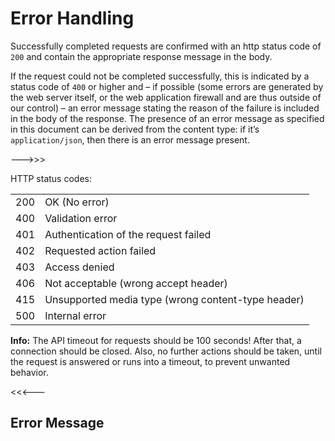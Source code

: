 ﻿# <a name="errorhandling"></a>Error Handling

Successfully completed requests are confirmed with an http status code of `200` and
contain the appropriate response message in the body.

If the request could not be completed successfully, this is indicated by a status code
of `400` or higher and – if possible (some errors are generated by the web server itself,
or the web application firewall and are thus outside of our control) – an error message
stating the reason of the failure is included in the body of the response. The presence
of an error message as specified in this document can be derived from the content type:
if it’s `application/json`, then there is an error message present.

--->>>

HTTP status codes:

<table class="table table-striped">
  <tr>
    <td class="text-right col-sm-2">200</td>
    <td class="col-sm-10">OK (No error)</td>
  </tr>
  <tr>
    <td class="text-right">400</td>
    <td>Validation error</td>
  </tr>
  <tr>
    <td class="text-right">401</td>
    <td>Authentication of the request failed</td>
  </tr>
  <tr>
    <td class="text-right">402</td>
    <td>Requested action failed</td>
  </tr>
  <tr>
    <td class="text-right">403</td>
    <td>Access denied</td>
  </tr>
  <tr>
    <td class="text-right">406</td>
    <td>Not acceptable (wrong accept header)</td>
  </tr>
  <tr>
    <td class="text-right">415</td>
    <td>Unsupported media type (wrong content-type header)</td>
  </tr>
  <tr>
    <td class="text-right">500</td>
    <td>Internal error</td>
  </tr>
</table>

<div class="info">
  <p>
    <strong>Info:</strong> The API timeout for requests should be 100 seconds! After that, a connection should be closed. Also, no further actions should be taken, until the request is answered or runs into a timeout, to prevent unwanted behavior.
  </p>
</div>

<<<---

## Error Message